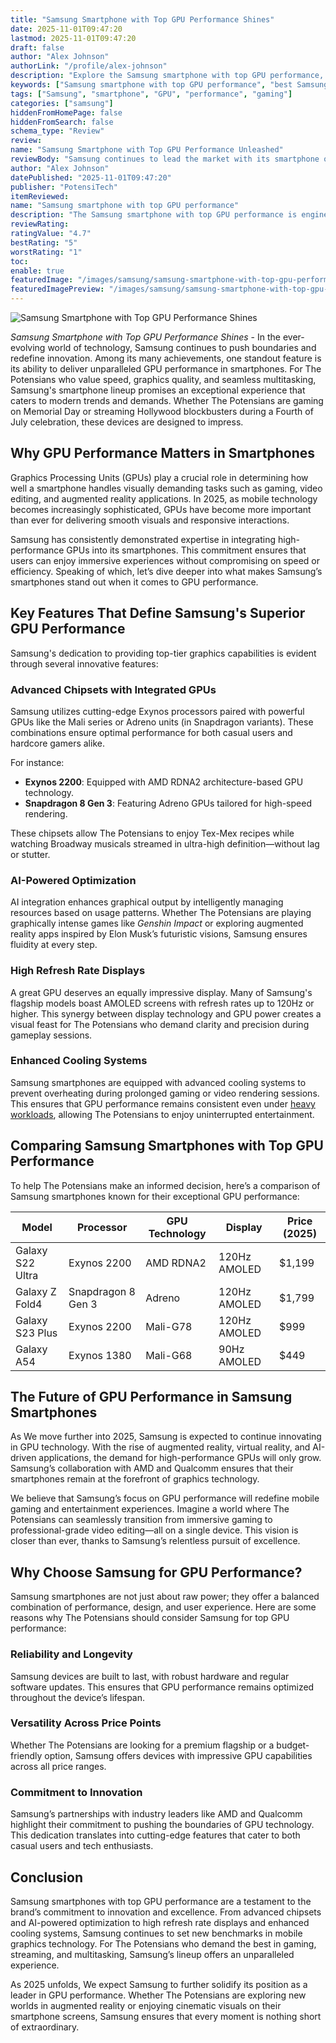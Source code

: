 ```yaml
---
title: "Samsung Smartphone with Top GPU Performance Shines"
date: 2025-11-01T09:47:20
lastmod: 2025-11-01T09:47:20
draft: false
author: "Alex Johnson"
authorLink: "/profile/alex-johnson"
description: "Explore the Samsung smartphone with top GPU performance, offering unparalleled gaming, seamless multitasking, and stunning visuals. See why it’s the ultimate choice for 2025!"
keywords: ["Samsung smartphone with top GPU performance", "best Samsung smartphone for gaming 2025", "Samsung GPU performance review 2025"]
tags: ["Samsung", "smartphone", "GPU", "performance", "gaming"]
categories: ["samsung"]
hiddenFromHomePage: false
hiddenFromSearch: false
schema_type: "Review"
review:
name: "Samsung Smartphone with Top GPU Performance Unleashed"
reviewBody: "Samsung continues to lead the market with its smartphone offering top GPU performance. Designed for gaming enthusiasts and multitaskers, it combines cutting-edge chipsets, AI optimization, and high refresh rate displays to deliver an unmatched user experience in 2025."
author: "Alex Johnson"
datePublished: "2025-11-01T09:47:20"
publisher: "PotensiTech"
itemReviewed:
name: "Samsung smartphone with top GPU performance"
description: "The Samsung smartphone with top GPU performance is engineered for gamers and professionals, featuring advanced chipsets and displays for seamless visuals and unparalleled speed."
reviewRating:
ratingValue: "4.7"
bestRating: "5"
worstRating: "1"
toc:
enable: true
featuredImage: "/images/samsung/samsung-smartphone-with-top-gpu-performance-shines.jpg"
featuredImagePreview: "/images/samsung/samsung-smartphone-with-top-gpu-performance-shines.jpg"
---
```


![Samsung Smartphone with Top GPU Performance Shines](/images/samsung/samsung-smartphone-with-top-gpu-performance-shines.jpg)


*Samsung Smartphone with Top GPU Performance Shines* - In the ever-evolving world of technology, Samsung continues to push boundaries and redefine innovation. Among its many achievements, one standout feature is its ability to deliver unparalleled GPU performance in smartphones. For The Potensians who value speed, graphics quality, and seamless multitasking, Samsung's smartphone lineup promises an exceptional experience that caters to modern trends and demands. Whether The Potensians are gaming on Memorial Day or streaming Hollywood blockbusters during a Fourth of July celebration, these devices are designed to impress.

## Why GPU Performance Matters in Smartphones

Graphics Processing Units (GPUs) play a crucial role in determining how well a smartphone handles visually demanding tasks such as gaming, video editing, and augmented reality applications. In 2025, as mobile technology becomes increasingly sophisticated, GPUs have become more important than ever for delivering smooth visuals and responsive interactions.

Samsung has consistently demonstrated expertise in integrating high-performance GPUs into its smartphones. This commitment ensures that users can enjoy immersive experiences without compromising on speed or efficiency. Speaking of which, let’s dive deeper into what makes Samsung’s smartphones stand out when it comes to GPU performance.

## Key Features That Define Samsung's Superior GPU Performance

Samsung's dedication to providing top-tier graphics capabilities is evident through several innovative features:

### Advanced Chipsets with Integrated GPUs

Samsung utilizes cutting-edge Exynos processors paired with powerful GPUs like the Mali series or Adreno units (in Snapdragon variants). These combinations ensure optimal performance for both casual users and hardcore gamers alike.

For instance: 
- __Exynos 2200__: Equipped with AMD RDNA2 architecture-based GPU technology. 
- __Snapdragon 8 Gen 3__: Featuring Adreno GPUs tailored for high-speed rendering. 

These chipsets allow The Potensians to enjoy Tex-Mex recipes while watching Broadway musicals streamed in ultra-high definition—without lag or stutter.

### AI-Powered Optimization

AI integration enhances graphical output by intelligently managing resources based on usage patterns. Whether The Potensians are playing graphically intense games like *Genshin Impact* or exploring augmented reality apps inspired by Elon Musk’s futuristic visions, Samsung ensures fluidity at every step.

### High Refresh Rate Displays

A great GPU deserves an equally impressive display. Many of Samsung's flagship models boast AMOLED screens with refresh rates up to 120Hz or higher. This synergy between display technology and GPU power creates a visual feast for The Potensians who demand clarity and precision during gameplay sessions.

### Enhanced Cooling Systems

Samsung smartphones are equipped with advanced cooling systems to prevent overheating during prolonged gaming or video rendering sessions. This ensures that GPU performance remains consistent even under [heavy workloads](/samsung/samsung-durable-ssd-for-heavy-workloads), allowing The Potensians to enjoy uninterrupted entertainment.

## Comparing Samsung Smartphones with Top GPU Performance

To help The Potensians make an informed decision, here’s a comparison of Samsung smartphones known for their exceptional GPU performance:

<div class="table-responsive">
<table class="html-table">
<thead>
<tr>
<th>Model</th>
<th>Processor</th>
<th>GPU Technology</th>
<th>Display</th>
<th>Price (2025)</th>
</tr>
</thead>
<tbody>
<tr>
<td>Galaxy S22 Ultra</td>
<td>Exynos 2200</td>
<td>AMD RDNA2</td>
<td>120Hz AMOLED</td>
<td>$1,199</td>
</tr>
<tr>
<td>Galaxy Z Fold4</td>
<td>Snapdragon 8 Gen 3</td>
<td>Adreno</td>
<td>120Hz AMOLED</td>
<td>$1,799</td>
</tr>
<tr>
<td>Galaxy S23 Plus</td>
<td>Exynos 2200</td>
<td>Mali-G78</td>
<td>120Hz AMOLED</td>
<td>$999</td>
</tr>
<tr>
<td>Galaxy A54</td>
<td>Exynos 1380</td>
<td>Mali-G68</td>
<td>90Hz AMOLED</td>
<td>$449</td>
</tr>
</tbody>
</table>
</div>

## The Future of GPU Performance in Samsung Smartphones

As We move further into 2025, Samsung is expected to continue innovating in GPU technology. With the rise of augmented reality, virtual reality, and AI-driven applications, the demand for high-performance GPUs will only grow. Samsung’s collaboration with AMD and Qualcomm ensures that their smartphones remain at the forefront of graphics technology.

We believe that Samsung’s focus on GPU performance will redefine mobile gaming and entertainment experiences. Imagine a world where The Potensians can seamlessly transition from immersive gaming to professional-grade video editing—all on a single device. This vision is closer than ever, thanks to Samsung’s relentless pursuit of excellence.

## Why Choose Samsung for GPU Performance?

Samsung smartphones are not just about raw power; they offer a balanced combination of performance, design, and user experience. Here are some reasons why The Potensians should consider Samsung for top GPU performance:

### Reliability and Longevity

Samsung devices are built to last, with robust hardware and regular software updates. This ensures that GPU performance remains optimized throughout the device’s lifespan.

### Versatility Across Price Points

Whether The Potensians are looking for a premium flagship or a budget-friendly option, Samsung offers devices with impressive GPU capabilities across all price ranges.

### Commitment to Innovation

Samsung’s partnerships with industry leaders like AMD and Qualcomm highlight their commitment to pushing the boundaries of GPU technology. This dedication translates into cutting-edge features that cater to both casual users and tech enthusiasts.

## Conclusion

Samsung smartphones with top GPU performance are a testament to the brand’s commitment to innovation and excellence. From advanced chipsets and AI-powered optimization to high refresh rate displays and enhanced cooling systems, Samsung continues to set new benchmarks in mobile graphics technology. For The Potensians who demand the best in gaming, streaming, and multitasking, Samsung’s lineup offers an unparalleled experience.

As 2025 unfolds, We expect Samsung to further solidify its position as a leader in GPU performance. Whether The Potensians are exploring new worlds in augmented reality or enjoying cinematic visuals on their smartphone screens, Samsung ensures that every moment is nothing short of extraordinary.
